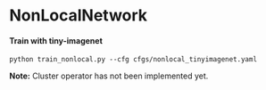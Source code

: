 # NonLocalNetwork

#### Train with tiny-imagenet
`python train_nonlocal.py --cfg cfgs/nonlocal_tinyimagenet.yaml`


**Note:**
Cluster operator has not been implemented yet.
